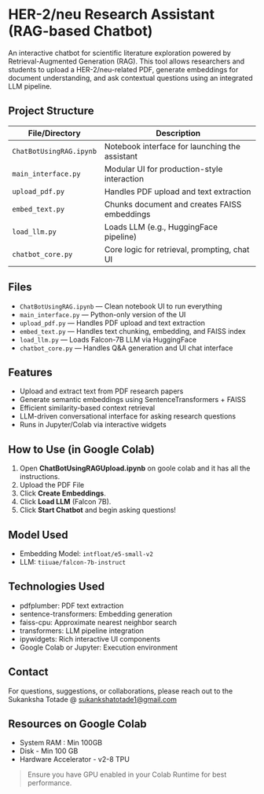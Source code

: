 # HER-2/neu Research Assistant (RAG-based Chatbot)

An interactive chatbot for scientific literature exploration powered by Retrieval-Augmented Generation (RAG). This tool allows researchers and students to upload a HER-2/neu-related PDF, generate embeddings for document understanding, and ask contextual questions using an integrated LLM pipeline.

## Project Structure

| File/Directory        | Description                                           |
|----------------------|-------------------------------------------------------|
| `ChatBotUsingRAG.ipynb` | Notebook interface for launching the assistant      |
| `main_interface.py`     | Modular UI for production-style interaction         |
| `upload_pdf.py`         | Handles PDF upload and text extraction              |
| `embed_text.py`         | Chunks document and creates FAISS embeddings        |
| `load_llm.py`           | Loads LLM (e.g., HuggingFace pipeline)              |
| `chatbot_core.py`       | Core logic for retrieval, prompting, chat UI        |



## Files

- `ChatBotUsingRAG.ipynb` — Clean notebook UI to run everything
- `main_interface.py` — Python-only version of the UI
- `upload_pdf.py` — Handles PDF upload and text extraction
- `embed_text.py` — Handles text chunking, embedding, and FAISS index
- `load_llm.py` — Loads Falcon-7B LLM via HuggingFace
- `chatbot_core.py` — Handles Q&A generation and UI chat interface

## Features

- Upload and extract text from PDF research papers
- Generate semantic embeddings using SentenceTransformers + FAISS
- Efficient similarity-based context retrieval
- LLM-driven conversational interface for asking research questions
- Runs in Jupyter/Colab via interactive widgets

## How to Use (in Google Colab)

1. Open **ChatBotUsingRAGUpload.ipynb** on goole colab and it has all the instructions.
2. Upload the PDF File
3. Click **Create Embeddings**.
4. Click **Load LLM** (Falcon 7B).
5. Click **Start Chatbot** and begin asking questions!

## Model Used

- Embedding Model: `intfloat/e5-small-v2`
- LLM: `tiiuae/falcon-7b-instruct`

## Technologies Used

- pdfplumber: PDF text extraction
- sentence-transformers: Embedding generation
- faiss-cpu: Approximate nearest neighbor search
- transformers: LLM pipeline integration
- ipywidgets: Rich interactive UI components
- Google Colab or Jupyter: Execution environment

## Contact
For questions, suggestions, or collaborations, please reach out to the Sukanksha Totade @ sukankshatotade1@gmail.com


## Resources on Google Colab
- System RAM : Min 100GB
- Disk - Min 100 GB
- Hardware Accelerator - v2-8 TPU

> Ensure you have GPU enabled in your Colab Runtime for best performance.




